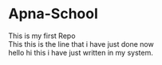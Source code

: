 # Apna-School
This is my first Repo<br>
This this is the line that i have just done  now<br>
hello hi
this i have just written in my system.
